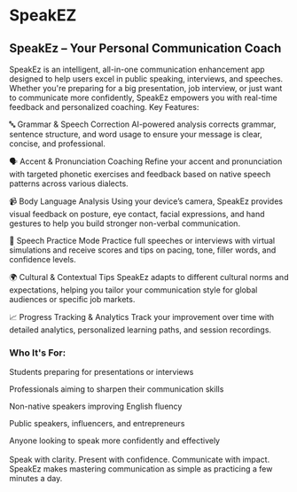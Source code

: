 # SpeakEZ
## SpeakEz – Your Personal Communication Coach
SpeakEz is an intelligent, all-in-one communication enhancement app designed to help users excel in public speaking, interviews, and speeches. Whether you're preparing for a big presentation, job interview, or just want to communicate more confidently, SpeakEz empowers you with real-time feedback and personalized coaching.
Key Features:

🔤 Grammar & Speech Correction
AI-powered analysis corrects grammar, sentence structure, and word usage to ensure your message is clear, concise, and professional.

🗣️ Accent & Pronunciation Coaching
Refine your accent and pronunciation with targeted phonetic exercises and feedback based on native speech patterns across various dialects.

📹 Body Language Analysis
Using your device’s camera, SpeakEz provides visual feedback on posture, eye contact, facial expressions, and hand gestures to help you build stronger non-verbal communication.

🎤 Speech Practice Mode
Practice full speeches or interviews with virtual simulations and receive scores and tips on pacing, tone, filler words, and confidence levels.

🌍 Cultural & Contextual Tips
SpeakEz adapts to different cultural norms and expectations, helping you tailor your communication style for global audiences or specific job markets.

📈 Progress Tracking & Analytics
Track your improvement over time with detailed analytics, personalized learning paths, and session recordings.

### Who It's For:
  Students preparing for presentations or interviews
  
  Professionals aiming to sharpen their communication skills
  
  Non-native speakers improving English fluency
  
  Public speakers, influencers, and entrepreneurs
  
  Anyone looking to speak more confidently and effectively
<br> <br>
Speak with clarity. Present with confidence. Communicate with impact.
SpeakEz makes mastering communication as simple as practicing a few minutes a day.
